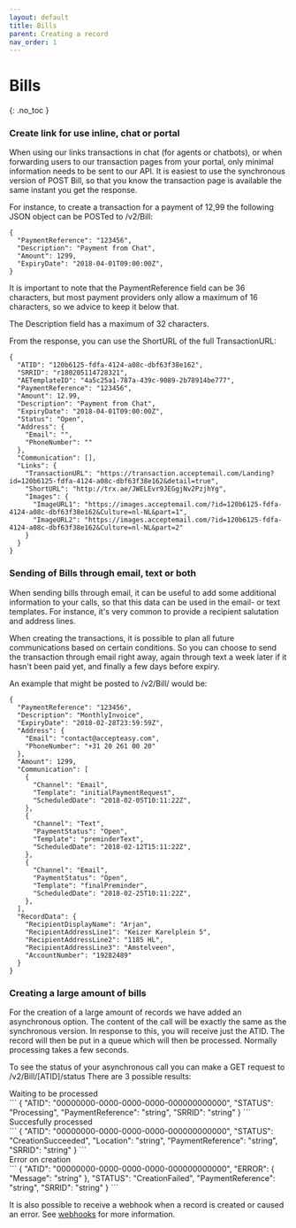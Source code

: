 ```yaml
---
layout: default
title: Bills
parent: Creating a record
nav_order: 1
---
```


# Bills
{: .no_toc }

### Create link for use inline, chat or portal
When using our links transactions in chat (for agents or chatbots), or when forwarding users to our transaction pages from your portal, only minimal information needs to be sent to our API. It is easiest to use the synchronous version of POST Bill, so that you know the transaction page is available the same instant you get the response.

For instance, to create a transaction for a payment of 12,99 the following JSON object can be POSTed to /v2/Bill:
```
{
  "PaymentReference": "123456",
  "Description": "Payment from Chat",
  "Amount": 1299,
  "ExpiryDate": "2018-04-01T09:00:00Z",
}
```

It is important to note that the PaymentReference field can be 36 characters, but most payment providers only allow a maximum of 16 characters, so we advice to keep it below that.

The Description field has a maximum of 32 characters.

From the response, you can use the ShortURL of the full TransactionURL:

```
{
  "ATID": "120b6125-fdfa-4124-a08c-dbf63f38e162",
  "SRRID": "r180205114728321",
  "AETemplateID": "4a5c25a1-787a-439c-9089-2b78914be777",
  "PaymentReference": "123456",
  "Amount": 12.99,
  "Description": "Payment from Chat",
  "ExpiryDate": "2018-04-01T09:00:00Z",
  "Status": "Open",
  "Address": {
    "Email": "",
    "PhoneNumber": ""
  },
  "Communication": [],
  "Links": {
    "TransactionURL": "https://transaction.acceptemail.com/Landing?id=120b6125-fdfa-4124-a08c-dbf63f38e162&detail=true",
    "ShortURL": "http://trx.ae/JWELEvr9JEGgjNv2PzjhYg",
    "Images": {
      "ImageURL1": "https://images.acceptemail.com/?id=120b6125-fdfa-4124-a08c-dbf63f38e162&Culture=nl-NL&part=1",
      "ImageURL2": "https://images.acceptemail.com/?id=120b6125-fdfa-4124-a08c-dbf63f38e162&Culture=nl-NL&part=2"
    }
  }
}
```

### Sending of Bills through email, text or both
When sending bills through email, it can be useful to add some additional information to your calls, so that this data can be used in the email- or text templates. For instance, it's very common to provide a recipient salutation and address lines.

When creating the transactions, it is possible to plan all future communications based on certain conditions. So you can choose to send the transaction through email right away, again through text a week later if it hasn't been paid yet, and finally a few days before expiry.

An example that might be posted to /v2/Bill/ would be:
```
{
  "PaymentReference": "123456",
  "Description": "MonthlyInvoice",
  "ExpiryDate": "2018-02-28T23:59:59Z",
  "Address": {
    "Email": "contact@accepteasy.com",
    "PhoneNumber": "+31 20 261 00 20"
  },
  "Amount": 1299,
  "Communication": [
    {
      "Channel": "Email",
      "Template": "initialPaymentRequest",
      "ScheduledDate": "2018-02-05T10:11:22Z",
    },
    {
      "Channel": "Text",
      "PaymentStatus": "Open",
      "Template": "preminderText",
      "ScheduledDate": "2018-02-12T15:11:22Z",
    },
    {
      "Channel": "Email",
      "PaymentStatus": "Open",
      "Template": "finalPreminder",
      "ScheduledDate": "2018-02-25T10:11:22Z",
    },
  ],
  "RecordData": {
    "RecipientDisplayName": "Arjan",
    "RecipientAddressLine1": "Keizer Karelplein 5",
    "RecipientAddressLine2": "1185 HL",
    "RecipientAddressLine3": "Amstelveen",
    "AccountNumber": "19282489"
  }
}
```

### Creating a large amount of bills

For the creation of a large amount of records we have added an asynchronous option. The content of the call will be exactly the same as the synchronous version.
In response to this, you will receive just the ATID. The record will then be put in a queue which will then be processed. Normally processing takes a few seconds.

To see the status of your asynchronous call you can make a GET request to /v2/Bill/[ATID]/status
There are 3 possible results:

<div class="code-example" markdown="1">
Waiting to be processed
</div>
```
{
  "ATID": "00000000-0000-0000-0000-000000000000",
  "STATUS": "Processing",
  "PaymentReference": "string",
  "SRRID": "string"
}
```

<div class="code-example" markdown="1">
Succesfully processed
</div>
```
{
  "ATID": "00000000-0000-0000-0000-000000000000",
  "STATUS": "CreationSucceeded",
  "Location": "string",
  "PaymentReference": "string",
  "SRRID": "string"
}
```

<div class="code-example" markdown="1">
Error on creation
</div>
```
{
  "ATID": "00000000-0000-0000-0000-000000000000",
  "ERROR": {
    "Message": "string"
  },
  "STATUS": "CreationFailed",
  "PaymentReference": "string",
  "SRRID": "string"
}
```

It is also possible to receive a webhook when a record is created or caused an error. See [webhooks](../webhooks.md) for more information.



